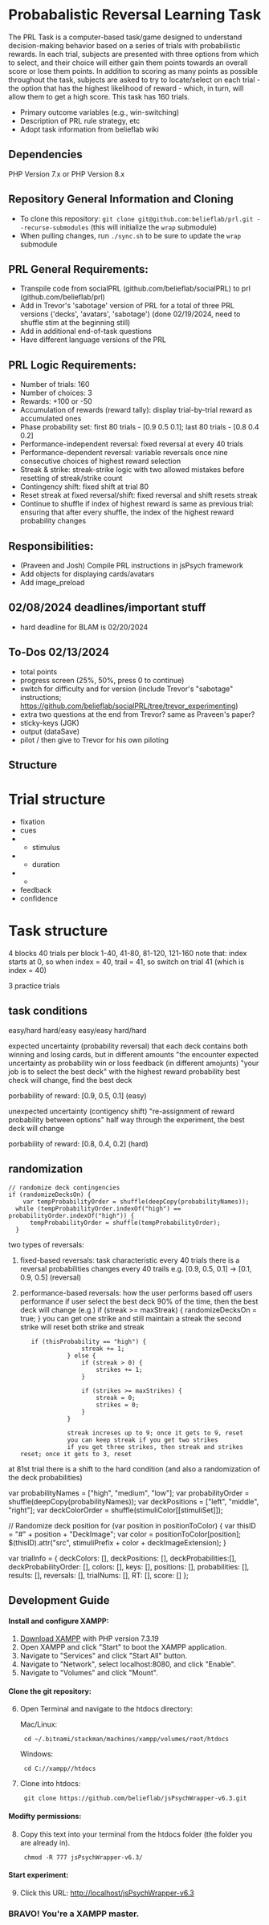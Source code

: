 # Probabalistic Reversal Learning Task
The PRL Task is a computer-based task/game designed to understand decision-making behavior based on a series of trials with probabilistic rewards. In each trial, subjects are presented with three options from which to select, and their choice will either gain them points towards an overall score or lose them points. In addition to scoring as many points as possible throughout the task, subjects are asked to try to locate/select on each trial - the option that has the highest likelihood of reward - which, in turn, will allow them to get a high score.
This task has 160 trials.
* Primary outcome variables (e.g., win-switching)
* Description of PRL rule strategy, etc
* Adopt task information from belieflab wiki

## Dependencies
PHP Version 7.x or PHP Version 8.x

## Repository General Information and Cloning
* To clone this repository: `git clone git@github.com:belieflab/prl.git --recurse-submodules` (this will initialize the `wrap` submodule)
* When pulling changes, run `./sync.sh` to be sure to update the `wrap` submodule

## PRL General Requirements: 
* Transpile code from socialPRL (github.com/belieflab/socialPRL) to prl (github.com/belieflab/prl)
* Add in Trevor's 'sabotage' version of PRL for a total of three PRL versions ('decks', 'avatars', 'sabotage') (done 02/19/2024, need to shuffle stim at the beginning still)
* Add in additional end-of-task questions
* Have different language versions of the PRL

## PRL Logic Requirements:
* Number of trials: 160
* Number of choices: 3
* Rewards: +100 or -50 
* Accumulation of rewards (reward tally): display trial-by-trial reward as accumulated ones
* Phase probability set: first 80 trials - [0.9 0.5 0.1]; last 80 trials - [0.8 0.4 0.2]
* Performance-independent reversal: fixed reversal at every 40 trials
* Performance-dependent reversal: variable reversals once nine consecutive choices of highest reward selection
* Streak & strike: streak-strike logic with two allowed mistakes before resetting of streak/strike count 
* Contingency shift: fixed shift at trial 80
* Reset streak at fixed reversal/shift: fixed reversal and shift resets streak
* Continue to shuffle if index of highest reward is same as previous trial: ensuring that after every shuffle, the index of the highest reward probability changes

## Responsibilities:
* (Praveen and Josh) Compile PRL instructions in jsPsych framework
* Add objects for displaying cards/avatars 
* Add image_preload
## 02/08/2024 deadlines/important stuff
* hard deadline for BLAM is 02/20/2024
## To-Dos 02/13/2024
* total points
* progress screen (25%, 50%, press 0 to continue)
* switch for difficulty and for version (include Trevor's "sabotage" instructions; https://github.com/belieflab/socialPRL/tree/trevor_experimenting)
* extra two questions at the end from Trevor? same as Praveen's paper?
* sticky-keys (JGK)
* output (dataSave)
* pilot / then give to Trevor for his own piloting



## Structure
# Trial structure
* fixation
* cues
* - stimulus
* - duration
* - 
* feedback
* confidence
# Task structure

4 blocks
40 trials per block
1-40, 41-80, 81-120, 121-160
note that: index starts at 0, so when index = 40, trail = 41, so switch on trial 41 (which is index = 40)

3 practice trials

## task conditions
easy/hard hard/easy easy/easy hard/hard

expected uncertainty (probability reversal)
that each deck contains both winning and losing cards, but in different amounts
"the encounter expected uncertainty as probability win or loss feedback (in different amojunts)
"your job is to select the best deck" with the highest reward probability
best check will change, find the best deck

porbability of reward: [0.9, 0.5, 0.1] (easy)

unexpected uncertainty (contigency shift)
"re-assignment of reward probability between options"
half way through the experiment, the best deck will change

porbability of reward: [0.8, 0.4, 0.2] (hard)

## randomization

  
    // randomize deck contingencies
    if (randomizeDecksOn) {
        var tempProbabilityOrder = shuffle(deepCopy(probabilityNames));
      while (tempProbabilityOrder.indexOf("high") == probabilityOrder.indexOf("high")) {
          tempProbabilityOrder = shuffle(tempProbabilityOrder);
      }

two types of reversals:

1. fixed-based reversals:
        task characteristic
        every 40 trials there is a reversal
        probabilities changes every 40 trails
        e.g. [0.9, 0.5, 0.1] -> [0.1, 0.9, 0.5] (reversal)
      
2. performance-based reversals:
        how the user performs
        based off users performance
        if user select the best deck 90% of the time, then the best deck will change (e.g.)
        if (streak >= maxStreak) {
                        randomizeDecksOn = true;
                    }
        you can get one strike and still maintain a streak
        the second strike will reset both strike and streak

          if (thisProbability == "high") {
                        streak += 1;
                    } else {
                        if (streak > 0) {
                            strikes += 1;
                        }

                        if (strikes >= maxStrikes) {
                            streak = 0;
                            strikes = 0;
                        }
                    }

                    streak increses up to 9; once it gets to 9, reset
                    you can keep streak if you get two strikes
                    if you get three strikes, then streak and strikes reset; once it gets to 3, reset


at 81st trial there is a shift to the hard condition (and also a randomization of the deck probabilities)

var probabilityNames = ["high", "medium", "low"];
var probabilityOrder = shuffle(deepCopy(probabilityNames));
var deckPositions = ["left", "middle", "right"];
var deckColorOrder = shuffle(stimuliColor[[stimuliSet]]);


// Randomize deck position
for (var position in positionToColor) {
    var thisID = "#" + position + "DeckImage";
    var color = positionToColor[position];
    $(thisID).attr("src", stimuliPrefix + color + deckImageExtension);
}


var trialInfo = {
  deckColors: [],
  deckPositions: [],
  deckProbabilities:[],
  deckProbabilityOrder: [],
  colors: [],
  keys: [],
  positions: [],
  probabilities: [],
  results: [],
  reversals: [],
  trialNums: [],
  RT: [],
  score: []
};

## Development Guide

#### Install and configure XAMPP:
1. [Download XAMPP](https://www.apachefriends.org/download.html) with PHP version 7.3.19
2. Open XAMPP and click "Start" to boot the XAMPP application.
3. Navigate to "Services" and click "Start All" button.
4. Navigate to "Network", select localhost:8080, and click "Enable".
5. Navigate to "Volumes" and click "Mount".

#### Clone the git repository:
6. Open Terminal and navigate to the htdocs directory:

    Mac/Linux:

        cd ~/.bitnami/stackman/machines/xampp/volumes/root/htdocs
    Windows:

        cd C://xampp//htdocs

7. Clone into htdocs:

        git clone https://github.com/belieflab/jsPsychWrapper-v6.3.git

#### Modifty permissions:
8. Copy this text into your terminal from the htdocs folder (the folder you are already in).

        chmod -R 777 jsPsychWrapper-v6.3/
        
#### Start experiment:     
9. Click this URL: [http://localhost/jsPsychWrapper-v6.3](http://localhost/jsPsychWrapper-v6.3)
      
      
      
### BRAVO! You're a XAMPP master.
        


